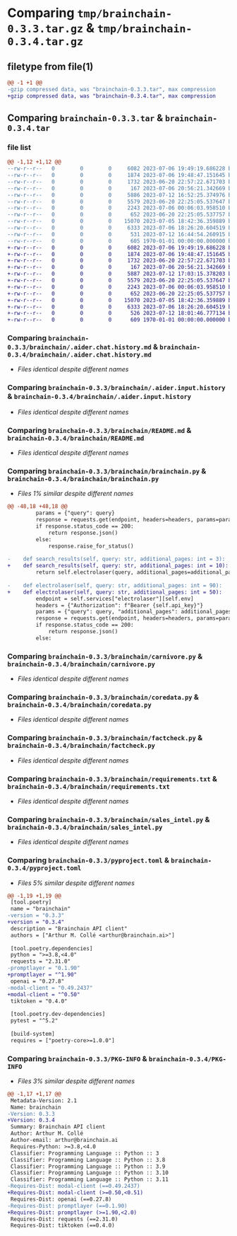 # Comparing `tmp/brainchain-0.3.3.tar.gz` & `tmp/brainchain-0.3.4.tar.gz`

## filetype from file(1)

```diff
@@ -1 +1 @@
-gzip compressed data, was "brainchain-0.3.3.tar", max compression
+gzip compressed data, was "brainchain-0.3.4.tar", max compression
```

## Comparing `brainchain-0.3.3.tar` & `brainchain-0.3.4.tar`

### file list

```diff
@@ -1,12 +1,12 @@
--rw-r--r--   0        0        0     6082 2023-07-06 19:49:19.686228 brainchain-0.3.3/brainchain/.aider.chat.history.md
--rw-r--r--   0        0        0     1874 2023-07-06 19:48:47.151645 brainchain-0.3.3/brainchain/.aider.input.history
--rw-r--r--   0        0        0     1732 2023-06-20 22:57:22.671703 brainchain-0.3.3/brainchain/README.md
--rw-r--r--   0        0        0      167 2023-07-06 20:56:21.342669 brainchain-0.3.3/brainchain/__init__.py
--rw-r--r--   0        0        0     5886 2023-07-12 16:52:25.374976 brainchain-0.3.3/brainchain/brainchain.py
--rw-r--r--   0        0        0     5579 2023-06-20 22:25:05.537647 brainchain-0.3.3/brainchain/carnivore.py
--rw-r--r--   0        0        0     2243 2023-07-06 00:06:03.958510 brainchain-0.3.3/brainchain/coredata.py
--rw-r--r--   0        0        0      652 2023-06-20 22:25:05.537757 brainchain-0.3.3/brainchain/factcheck.py
--rw-r--r--   0        0        0    15070 2023-07-05 18:42:36.359889 brainchain-0.3.3/brainchain/requirements.txt
--rw-r--r--   0        0        0     6333 2023-07-06 18:26:20.604519 brainchain-0.3.3/brainchain/sales_intel.py
--rw-r--r--   0        0        0      531 2023-07-12 16:44:54.260915 brainchain-0.3.3/pyproject.toml
--rw-r--r--   0        0        0      605 1970-01-01 00:00:00.000000 brainchain-0.3.3/PKG-INFO
+-rw-r--r--   0        0        0     6082 2023-07-06 19:49:19.686228 brainchain-0.3.4/brainchain/.aider.chat.history.md
+-rw-r--r--   0        0        0     1874 2023-07-06 19:48:47.151645 brainchain-0.3.4/brainchain/.aider.input.history
+-rw-r--r--   0        0        0     1732 2023-06-20 22:57:22.671703 brainchain-0.3.4/brainchain/README.md
+-rw-r--r--   0        0        0      167 2023-07-06 20:56:21.342669 brainchain-0.3.4/brainchain/__init__.py
+-rw-r--r--   0        0        0     5887 2023-07-12 17:03:15.378203 brainchain-0.3.4/brainchain/brainchain.py
+-rw-r--r--   0        0        0     5579 2023-06-20 22:25:05.537647 brainchain-0.3.4/brainchain/carnivore.py
+-rw-r--r--   0        0        0     2243 2023-07-06 00:06:03.958510 brainchain-0.3.4/brainchain/coredata.py
+-rw-r--r--   0        0        0      652 2023-06-20 22:25:05.537757 brainchain-0.3.4/brainchain/factcheck.py
+-rw-r--r--   0        0        0    15070 2023-07-05 18:42:36.359889 brainchain-0.3.4/brainchain/requirements.txt
+-rw-r--r--   0        0        0     6333 2023-07-06 18:26:20.604519 brainchain-0.3.4/brainchain/sales_intel.py
+-rw-r--r--   0        0        0      526 2023-07-12 18:01:46.777134 brainchain-0.3.4/pyproject.toml
+-rw-r--r--   0        0        0      609 1970-01-01 00:00:00.000000 brainchain-0.3.4/PKG-INFO
```

### Comparing `brainchain-0.3.3/brainchain/.aider.chat.history.md` & `brainchain-0.3.4/brainchain/.aider.chat.history.md`

 * *Files identical despite different names*

### Comparing `brainchain-0.3.3/brainchain/.aider.input.history` & `brainchain-0.3.4/brainchain/.aider.input.history`

 * *Files identical despite different names*

### Comparing `brainchain-0.3.3/brainchain/README.md` & `brainchain-0.3.4/brainchain/README.md`

 * *Files identical despite different names*

### Comparing `brainchain-0.3.3/brainchain/brainchain.py` & `brainchain-0.3.4/brainchain/brainchain.py`

 * *Files 1% similar despite different names*

```diff
@@ -48,18 +48,18 @@
         params = {"query": query}
         response = requests.get(endpoint, headers=headers, params=params)
         if response.status_code == 200:
             return response.json()
         else:
             response.raise_for_status()
 
-    def search_results(self, query: str, additional_pages: int = 3):
+    def search_results(self, query: str, additional_pages: int = 10):
         return self.electrolaser(query, additional_pages=additional_pages)
 
-    def electrolaser(self, query: str, additional_pages: int = 90):
+    def electrolaser(self, query: str, additional_pages: int = 50):
         endpoint = self.services["electrolaser"][self.env]
         headers = {"Authorization": f"Bearer {self.api_key}"}
         params = {"query": query, "additional_pages": additional_pages}
         response = requests.get(endpoint, headers=headers, params=params)
         if response.status_code == 200:
             return response.json()
         else:
```

### Comparing `brainchain-0.3.3/brainchain/carnivore.py` & `brainchain-0.3.4/brainchain/carnivore.py`

 * *Files identical despite different names*

### Comparing `brainchain-0.3.3/brainchain/coredata.py` & `brainchain-0.3.4/brainchain/coredata.py`

 * *Files identical despite different names*

### Comparing `brainchain-0.3.3/brainchain/factcheck.py` & `brainchain-0.3.4/brainchain/factcheck.py`

 * *Files identical despite different names*

### Comparing `brainchain-0.3.3/brainchain/requirements.txt` & `brainchain-0.3.4/brainchain/requirements.txt`

 * *Files identical despite different names*

### Comparing `brainchain-0.3.3/brainchain/sales_intel.py` & `brainchain-0.3.4/brainchain/sales_intel.py`

 * *Files identical despite different names*

### Comparing `brainchain-0.3.3/pyproject.toml` & `brainchain-0.3.4/pyproject.toml`

 * *Files 5% similar despite different names*

```diff
@@ -1,19 +1,19 @@
 [tool.poetry]
 name = "brainchain"
-version = "0.3.3"
+version = "0.3.4"
 description = "Brainchain API client"
 authors = ["Arthur M. Collé <arthur@brainchain.ai>"]
 
 [tool.poetry.dependencies]
 python = ">=3.8,<4.0"
 requests = "2.31.0"
-promptlayer = "0.1.90"
+promptlayer = "^1.90"
 openai = "0.27.8"
-modal-client = "0.49.2437"
+modal-client = "^0.50"
 tiktoken = "0.4.0"
 
 [tool.poetry.dev-dependencies]
 pytest = "^5.2"
 
 [build-system]
 requires = ["poetry-core>=1.0.0"]
```

### Comparing `brainchain-0.3.3/PKG-INFO` & `brainchain-0.3.4/PKG-INFO`

 * *Files 3% similar despite different names*

```diff
@@ -1,17 +1,17 @@
 Metadata-Version: 2.1
 Name: brainchain
-Version: 0.3.3
+Version: 0.3.4
 Summary: Brainchain API client
 Author: Arthur M. Collé
 Author-email: arthur@brainchain.ai
 Requires-Python: >=3.8,<4.0
 Classifier: Programming Language :: Python :: 3
 Classifier: Programming Language :: Python :: 3.8
 Classifier: Programming Language :: Python :: 3.9
 Classifier: Programming Language :: Python :: 3.10
 Classifier: Programming Language :: Python :: 3.11
-Requires-Dist: modal-client (==0.49.2437)
+Requires-Dist: modal-client (>=0.50,<0.51)
 Requires-Dist: openai (==0.27.8)
-Requires-Dist: promptlayer (==0.1.90)
+Requires-Dist: promptlayer (>=1.90,<2.0)
 Requires-Dist: requests (==2.31.0)
 Requires-Dist: tiktoken (==0.4.0)
```

